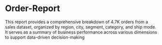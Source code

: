 # Order-Report
This report provides a comprehensive breakdown of 4.7K orders from a sales dataset, organized by region, city, segment, category, and ship mode. It serves as a summary of business performance across various dimensions to support data-driven decision-making
